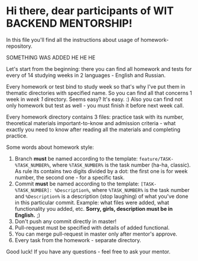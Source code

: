 # **Hi there, dear participants of WIT BACKEND MENTORSHIP!**

In this file you'll find all the instructions about usage of homework-repository. 

SOMETHING WAS ADDED HE HE HE 

Let's start from the beginning: there you can find all homework and tests for every of 14 studying weeks in 2 languages - English and Russian.

Every homework or test bind to study week so that's why I've put them in thematic directories with specified name. So you can find all that concerns 1 week in _week 1_ directory. Seems easy? It's easy. :) Also you can find not only homework but test as well - you must finish it before next week call. 

Every homework directory contains 3 files: practice task with its number, theoretical materials important-to-know and admission criteria - what exactly you need to know after reading all the materials and completing practice. 

Some words about homework style:
1. Branch **must** be named according to the template: `feature/TASK-%TASK_NUMBER%`, where `%TASK_NUMBER%` is the task number (ha-ha, classic). As rule its contains two digits divided by a dot: the first one is for week number, the second one - for a specific task.
2. Commit **must** be named according to the template: `[TASK-%TASK_NUMBER]: %Description%`, where `%TASK_NUMBER%` is the task number and `%Description%` is a description (stop laughing) of what you've done in this particular commit. Example: what files were added, what functionality you added, etc. **Sorry, girls, description must be in English.** ;) 
3. Don't push any commit directly in master!
4. Pull-request must be specified with details of added functional.
5. You can merge pull-request in master only after mentor's approve. 
6. Every task from the homework - separate directory. 

Good luck! If you have any questions - feel free to ask your mentor.